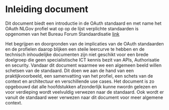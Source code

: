 # Inleiding document

Dit document biedt een introductie in de OAuth standaard en met name het OAuth NLGov profiel wat op op de lijst verplichte standaarden is opgenomen van het Bureau Forum Standaardisatie [link](https://forumstandaardisatie.gov.nl/open-standaarden/nl-gov-assurance-profile-oauth-20)

Het begrijpen en doorgronden van de implicaties van de OAuth standaarden en de profielen daarop blijken een steile leercurve te hebben en de technisch inhoudelijke documenten zijn niet geschikt voor een brede doelgroep die geen specialistische ICT kennis bezit van APIs, Authorisatie en security. Vandaar dit document waarmee we een algemeen beeld willen schetsen van de standaard. Dit doen we aan de hand van een praktijkvoorbeeld, een samenvatting van het profiel, een schets van de context en architectuur en verschillende use cases.
Het document is zo opgebouwd dat alle hoofdstukken afzonderlijk kunne nwordn gelezen en voor verdieping wordt veelvuldig verwezen naar de standaard. Ook wordt er vanuit de standaard weer verwezen naar dit document voor meer algemene context.